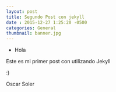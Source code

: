 ```yaml
---
layout: post
title: Segundo Post con jekyll
date : 2015-12-27 1:25:20 -0500
categories: General
thumbnail: banner.jpg
---
```


* Hola

Este es mi primer post con utilizando Jekyll

:)

Oscar Soler 
